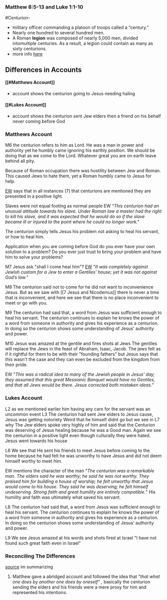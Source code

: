 ### Matthew 8:5-13 and Luke 1:1-10

#Centurion-  
- military officer commanding a platoon of troops called a “century.” 
- Nearly one hundred to several hundred men. 
- A Roman **legion** was composed of nearly 5,000 men, divided intomultiple centuries. As a result, a legion could contain as many as sixty centurions. 
- more info [here](https://www.gotquestions.org/Roman-Centurion.html)

## Differences in Accounts
#### [[#Matthews Account]]  
- account shows the centurion going to Jesus needing haling
#### [[#Lukes Account]]
- account shows the centurion sent Jew elders then a friend on his behalf never coming before God


### Matthews Account
M6 the centurion refers to him as Lord. He was a man in power and authority yet he humbly came ignoring his earthly position. We should be doing that as we come to the Lord. Whatever great you are on earth leave behind all pity. 

Because of Roman occupation there was hostility between Jew and Roman. This caused Jews to hate them, yet a Roman humbly came to Jesus for help. 

[EW](https://enduringword.com/bible-commentary/matthew-8/) says that in all instances (7) that centurions are mentioned they are presented in a positive light. 

Slaves were not equal footing as normal people EW *"This centurion had an unusual attitude towards his slave. Under Roman law a master had the right to kill his slave, and it was expected that he would do so if the slave became ill or injured to the point where he could no longer work."*

The centurion simply tells Jesus his problem not asking to heal his servant, or how to heal him. 

Application when you are coming before God do you ever have your own solution to a problem?
Do you ever just trust to bring your problem and have him to solve your problems? 

M7 Jesus ask "shall I come heal him"?
[EW](https://enduringword.com/bible-commentary/matthew-8/) "*It was completely against Jewish custom for a Jew to enter a Gentiles’ house; yet it was not against God’s law.*"

M8 The centurion said not to come for he did not want to inconvenience Jesus. But as we saw with [[7 Jesus and Nicodemus]] there is never a time that is inconvenient, and here we see that there is no place inconvenient to meet or go with you.   

M9 The centurion had said that, a word from Jesus was sufficient enough to heal his servant. The centurion continues to explain he knows the power of a word from someone in authority and gives his experience as a centurion. In doing so the centurion shows some understanding of Jesus' authority and power. 

M10 Jesus was amazed at the gentile and fires shots at Jews
The gentiles will replace the Jews in the feast of Abraham, Isaac, Jacob. The jews felt as if it rightful for them to be with their "founding fathers" but Jesus says that this wasn't the case and they can even be excluded from the kingdom from their pride.

EW "*This was a radical idea to many of the Jewish people in Jesus’ day; they assumed that this great Messianic Banquet would have no Gentiles, and that all Jews would be there. Jesus corrected both mistaken ideas.*"

### Lukes Account
L2 as we mentioned earlier him having any care for the servant was an uncommon event 
L3 The centurion had sent Jew elders to Jesus cause, Jesus was getting notoriety 
Weird that he himself didnt go but we see in L7 why
The Jew elders spoke very highly of him and said that the Centurion was deserving of Jesus healing because he was a Good man. Again we see the centurion in a positive light even though culturally they were hated. 
Jesus went towards his house 

L6 We see that He sent his friends to meet Jesus before coming to the home because he had felt he was unworthy to have Jesus and did not deem himself worthy to meet him.

EW mentions the character of the man "*The centurion was a remarkable man. The elders said he was worthy; he said he was not worthy. They praised him for building a house of worship; he felt unworthy that Jesus would come to his house. They said he was deserving; he felt himself undeserving. Strong faith and great humility are entirely compatible.*" 
His humility and faith was ultimately what saved his servant. 

L8 The centurion had said that, a word from Jesus was sufficient enough to heal his servant. The centurion continues to explain he knows the power of a word from someone in authority and gives his experience as a centurion. In doing so the centurion shows some understanding of Jesus' authority and power. 

L9 We see Jesus amazed at his words and shots fired at Israel "I have not found such great faith even in Israel"


### Reconciling The Differences
[source](https://answersingenesis.org/contradictions-in-the-bible/centurion-contradiction/) im summarizing
1. Matthew gave a abridged account and followed the idea that *"that what one does by another one does by oneself"* , basically the centurion sending the elders and his friends were a mere proxy for him and represented his intentions. 